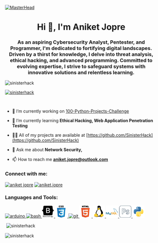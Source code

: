 [![MasterHead](https://i.pinimg.com/originals/ca/26/2e/ca262e0354eea311c41134c3e4bc3bc2.gif)](https://i.pinimg.com/originals/ca/26/2e/ca262e0354eea311c41134c3e4bc3bc2.gif)


<h1 align="center">Hi 👋, I'm Aniket Jopre</h1>
<h3 align="center">As an aspiring Cybersecurity Analyst, Pentester, and Programmer, I'm dedicated to fortifying digital landscapes. Driven by a thirst for knowledge, I delve into threat analysis, ethical hacking, and advanced programming. Committed to evolving expertise, I strive to safeguard systems with innovative solutions and relentless learning.</h3>


<p align="left"> <img src="https://komarev.com/ghpvc/?username=sinisterhack&label=Profile%20views&color=0e75b6&style=flat" alt="sinisterhack" /> </p>

<p align="left"> <a href="https://github.com/ryo-ma/github-profile-trophy"><img src="https://github-profile-trophy.vercel.app/?username=sinisterhack" alt="sinisterhack" /></a> </p>

<p align="left"> <a href="https://twitter.com/" target="blank"><img src="https://img.shields.io/twitter/follow/?logo=twitter&style=for-the-badge" alt="" /></a> </p>

- 🔭 I’m currently working on [100-Python-Projects-Challenge](https://github.com/SinisterHack/Python-Projects)

- 🌱 I’m currently learning **Ethical Hacking, Web Application Penetration Testing**

- 👨‍💻 All of my projects are available at [https://github.com/SinisterHack](https://github.com/SinisterHack)

- 💬 Ask me about **Network Security,**

- 📫 How to reach me **aniket.jopre@outlook.com**

<h3 align="left">Connect with me:</h3>
<p align="left">
<a href="https://linkedin.com/in/aniket jopre" target="blank"><img align="center" src="https://raw.githubusercontent.com/rahuldkjain/github-profile-readme-generator/master/src/images/icons/Social/linked-in-alt.svg" alt="aniket jopre" height="30" width="40" /></a>
<a href="https://instagram.com/aniket.jopre" target="blank"><img align="center" src="https://raw.githubusercontent.com/rahuldkjain/github-profile-readme-generator/master/src/images/icons/Social/instagram.svg" alt="aniket.jopre" height="30" width="40" /></a>
</p>

<h3 align="left">Languages and Tools:</h3>
<p align="left"> <a href="https://www.arduino.cc/" target="_blank" rel="noreferrer"> <img src="https://cdn.worldvectorlogo.com/logos/arduino-1.svg" alt="arduino" width="40" height="40"/> </a> <a href="https://www.gnu.org/software/bash/" target="_blank" rel="noreferrer"> <img src="https://www.vectorlogo.zone/logos/gnu_bash/gnu_bash-icon.svg" alt="bash" width="40" height="40"/> </a> <a href="https://getbootstrap.com" target="_blank" rel="noreferrer"> <img src="https://raw.githubusercontent.com/devicons/devicon/master/icons/bootstrap/bootstrap-plain-wordmark.svg" alt="bootstrap" width="40" height="40"/> </a> <a href="https://www.w3schools.com/css/" target="_blank" rel="noreferrer"> <img src="https://raw.githubusercontent.com/devicons/devicon/master/icons/css3/css3-original-wordmark.svg" alt="css3" width="40" height="40"/> </a> <a href="https://git-scm.com/" target="_blank" rel="noreferrer"> <img src="https://www.vectorlogo.zone/logos/git-scm/git-scm-icon.svg" alt="git" width="40" height="40"/> </a> <a href="https://www.w3.org/html/" target="_blank" rel="noreferrer"> <img src="https://raw.githubusercontent.com/devicons/devicon/master/icons/html5/html5-original-wordmark.svg" alt="html5" width="40" height="40"/> </a> <a href="https://www.linux.org/" target="_blank" rel="noreferrer"> <img src="https://raw.githubusercontent.com/devicons/devicon/master/icons/linux/linux-original.svg" alt="linux" width="40" height="40"/> </a> <a href="https://www.mysql.com/" target="_blank" rel="noreferrer"> <img src="https://raw.githubusercontent.com/devicons/devicon/master/icons/mysql/mysql-original-wordmark.svg" alt="mysql" width="40" height="40"/> </a> <a href="https://www.photoshop.com/en" target="_blank" rel="noreferrer"> <img src="https://raw.githubusercontent.com/devicons/devicon/master/icons/photoshop/photoshop-line.svg" alt="photoshop" width="40" height="40"/> </a> <a href="https://www.python.org" target="_blank" rel="noreferrer"> <img src="https://raw.githubusercontent.com/devicons/devicon/master/icons/python/python-original.svg" alt="python" width="40" height="40"/> </a>  </p>

<p>&nbsp;<img align="center" src="https://github-readme-stats.vercel.app/api?username=sinisterhack&show_icons=true&locale=en" alt="sinisterhack" /></p>

<p><img align="center" src="https://github-readme-streak-stats.herokuapp.com/?user=sinisterhack&" alt="sinisterhack" /></p>
